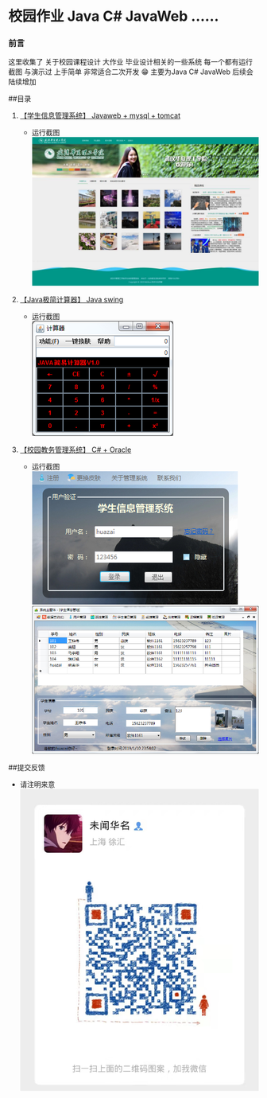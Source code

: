 # 校园作业 Java C# JavaWeb ……

### 前言
这里收集了 关于校园课程设计 大作业 毕业设计相关的一些系统 每一个都有运行截图
与演示过 上手简单 非常适合二次开发 😁  主要为Java  C# JavaWeb  后续会陆续增加

##目录
1.  [【学生信息管理系统】 Javaweb + mysql + tomcat](./student/README.md)   
    - 运行截图  
     ![简介](./student/home.jpg)  
2.  [【Java极简计算器】 Java swing ](./calculator/README.md)    
    - 运行截图  
     ![简介](./calculator/home1.png)  
     
3.  [【校园教务管理系统】 C# +  Oracle ](./student-management/README.md)    
    - 运行截图  
     ![简介](./student-management/home1.png)
     ![简介](./student-management/window.png)
     

##提交反馈

- 请注明来意
![简介](./二维码.jpg)



